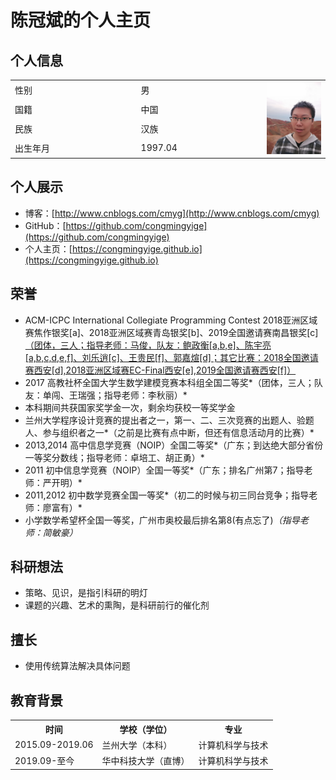 # 陈冠斌的个人主页

## 个人信息

<div align="center">
<table>
  <tr>
    <td width="40%">性别</td><td width="40%">男</td>
    <td rowspan="4"><img src="./chenguanbin.jpg" width="100"></td>
  </tr>
  <tr><td>国籍</td><td>中国</td></tr>
  <tr><td>民族</td><td>汉族</td></tr>
  <tr><td>出生年月</td><td>1997.04</td></tr>
</table> 
</div>

## 个人展示
- 博客：[http://www.cnblogs.com/cmyg](http://www.cnblogs.com/cmyg)  
- GitHub：[https://github.com/congmingyige](https://github.com/congmingyige)  
- 个人主页：[https://congmingyige.github.io](https://congmingyige.github.io)

## 荣誉
- ACM-ICPC International Collegiate Programming Contest 2018亚洲区域赛焦作银奖[a]、2018亚洲区域赛青岛银奖[b]、2019全国邀请赛南昌银奖[c]<u>（团体，三人；指导老师：马俊，队友：鲍政衡[a,b,e]、陈宇亮[a,b,c,d,e,f]、刘乐逍[c]、王贵民[f]、郭嘉煊[d]；其它比赛：2018全国邀请赛西安[d],2018亚洲区域赛EC-Final西安[e],2019全国邀请赛西安[f]）</u>
- 2017 高教社杯全国大学生数学建模竞赛本科组全国二等奖*（团体，三人；队友：单闯、王瑞强；指导老师：李秋丽）*
- 本科期间共获国家奖学金一次，剩余均获校一等奖学金
- 兰州大学程序设计竞赛的提出者之一，第一、二、三次竞赛的出题人、验题人、参与组织者之一*（之前是比赛有点中断，但还有信息活动月的比赛）*
- 2013,2014 高中信息学竞赛（NOIP）全国二等奖*（广东；到达绝大部分省份一等奖分数线；指导老师：卓培工、胡正勇）*
- 2011 初中信息学竞赛（NOIP）全国一等奖*（广东；排名广州第7；指导老师：严开明）*
- 2011,2012 初中数学竞赛全国一等奖*（初二的时候与初三同台竞争；指导老师：廖富有）*
- 小学数学希望杯全国一等奖，广州市奥校最后排名第8(有点忘了)*（指导老师：简敏豪）*

## 科研想法
- 策略、见识，是指引科研的明灯
- 课题的兴趣、艺术的熏陶，是科研前行的催化剂

## 擅长
- 使用传统算法解决具体问题

## 教育背景

<div align="center">
<table>
  <tr><th>时间</th><th>学校（学位）</th><th>专业</th></tr>
  <tr><td>2015.09-2019.06</td><td>兰州大学（本科）</td><td>计算机科学与技术</td></tr>
  <tr><td>2019.09-至今</td><td>华中科技大学（直博）</td><td>计算机科学与技术</td></tr>
</table>
</div>
